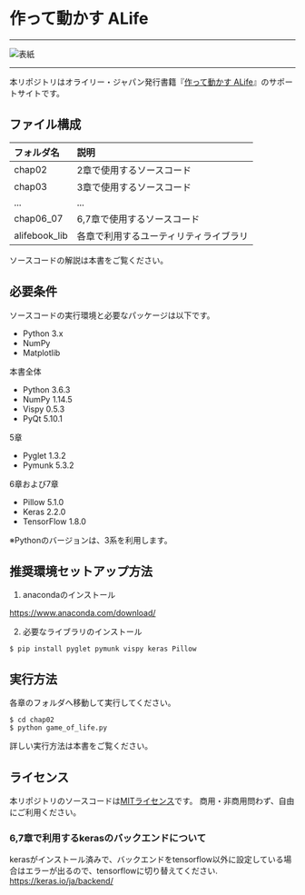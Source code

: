 # 作って動かす ALife

---

![表紙](https://user-images.githubusercontent.com/1583412/43062946-5a31d5b8-8e95-11e8-802a-53d2e58dc93e.jpeg)

---

本リポジトリはオライリー・ジャパン発行書籍『[作って動かす ALife](https://www.oreilly.co.jp/books/9784873118475/)』のサポートサイトです。

## ファイル構成

|フォルダ名 |説明                         |
|:--        |:--                          |
|chap02       |2章で使用するソースコード    |
|chap03       |3章で使用するソースコード    |
|...        |...                          |
|chap06_07       |6,7章で使用するソースコード    |
|alifebook_lib   |各章で利用するユーティリティライブラリ  |


ソースコードの解説は本書をご覧ください。

## 必要条件
ソースコードの実行環境と必要なパッケージは以下です。

* Python 3.x
* NumPy
* Matplotlib

本書全体

* Python 3.6.3
* NumPy  1.14.5
* Vispy  0.5.3
* PyQt  5.10.1

5章
* Pyglet 1.3.2
* Pymunk  5.3.2

6章および7章

* Pillow  5.1.0
* Keras  2.2.0
* TensorFlow  1.8.0

※Pythonのバージョンは、3系を利用します。

## 推奨環境セットアップ方法

1. anacondaのインストール

https://www.anaconda.com/download/

2. 必要なライブラリのインストール

```terminal
$ pip install pyglet pymunk vispy keras Pillow
```


## 実行方法

各章のフォルダへ移動して実行してください。

```terminal
$ cd chap02
$ python game_of_life.py
```

詳しい実行方法は本書をご覧ください。

## ライセンス

本リポジトリのソースコードは[MITライセンス](http://www.opensource.org/licenses/MIT)です。
商用・非商用問わず、自由にご利用ください。


### 6,7章で利用するkerasのバックエンドについて

kerasがインストール済みで、バックエンドをtensorflow以外に設定している場合はエラーが出るので、tensorflowに切り替えてください.
https://keras.io/ja/backend/

